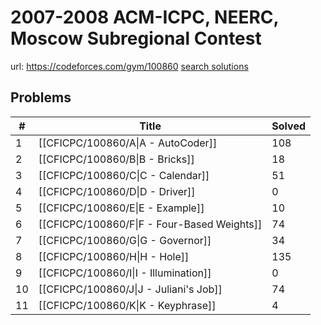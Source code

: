 # 2007-2008 ACM-ICPC, NEERC, Moscow Subregional Contest

url: https://codeforces.com/gym/100860
[search solutions](https://www.google.com/search?q=Solution+OR+題解+2007-2008+ACM-ICPC,+NEERC,+Moscow+Subregional+Contest)

## Problems

| # | Title | Solved |
| --- | --- | --- |
|1|[[CFICPC/100860/A\|A - AutoCoder]]|108|
|2|[[CFICPC/100860/B\|B - Bricks]]|18|
|3|[[CFICPC/100860/C\|C - Calendar]]|51|
|4|[[CFICPC/100860/D\|D - Driver]]|0|
|5|[[CFICPC/100860/E\|E - Example]]|10|
|6|[[CFICPC/100860/F\|F - Four-Based Weights]]|74|
|7|[[CFICPC/100860/G\|G - Governor]]|34|
|8|[[CFICPC/100860/H\|H - Hole]]|135|
|9|[[CFICPC/100860/I\|I - Illumination]]|0|
|10|[[CFICPC/100860/J\|J - Juliani's Job]]|74|
|11|[[CFICPC/100860/K\|K - Keyphrase]]|4|
